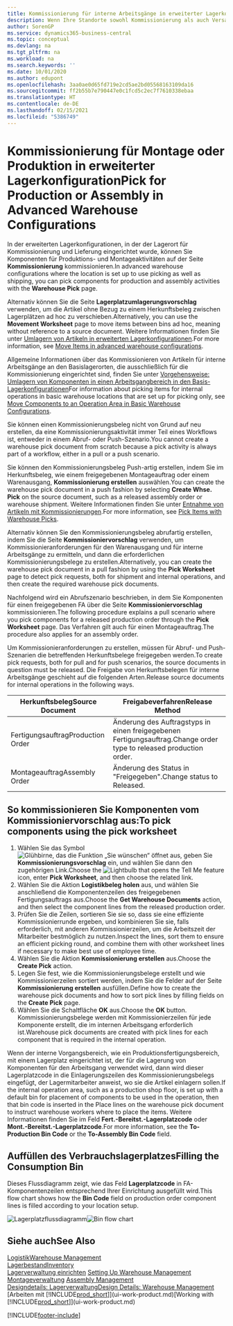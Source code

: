 ```yaml
---
title: Kommissionierung für interne Arbeitsgänge in erweiterter Lagerkonfigurationen
description: Wenn Ihre Standorte sowohl Kommissionierung als auch Versand verwenden, wählen Sie Komponenten für Produktions- und Montageaktivitäten auf der Seite Lagerauswahl aus.
author: SorenGP
ms.service: dynamics365-business-central
ms.topic: conceptual
ms.devlang: na
ms.tgt_pltfrm: na
ms.workload: na
ms.search.keywords: ''
ms.date: 10/01/2020
ms.author: edupont
ms.openlocfilehash: 3aa0ae0d65fd719e2cd5ae2bd05568163109da16
ms.sourcegitcommit: ff2b55b7e790447e0c1fcd5c2ec7f7610338ebaa
ms.translationtype: HT
ms.contentlocale: de-DE
ms.lasthandoff: 02/15/2021
ms.locfileid: "5386749"
---
```

# <a name="pick-for-production-or-assembly-in-advanced-warehouse-configurations"></a><span data-ttu-id="6fc03-103">Kommissionierung für Montage oder Produktion in erweiterter Lagerkonfiguration</span><span class="sxs-lookup"><span data-stu-id="6fc03-103">Pick for Production or Assembly in Advanced Warehouse Configurations</span></span>
<span data-ttu-id="6fc03-104">In der erweiterten Lagerkonfigurationen, in der der Lagerort für Kommissionierung und Lieferung eingerichtet wurde, können Sie Komponenten für Produktions- und Montageaktivitäten auf der Seite **Kommissionierung** kommissionieren.</span><span class="sxs-lookup"><span data-stu-id="6fc03-104">In advanced warehouse configurations where the location is set up to use picking as well as shipping, you can pick components for production and assembly activities with the **Warehouse Pick** page.</span></span>  

<span data-ttu-id="6fc03-105">Alternativ können Sie die Seite **Lagerplatzumlagerungsvorschlag** verwenden, um die Artikel ohne Bezug zu einem Herkunftsbeleg zwischen Lagerplätzen ad hoc zu verschieben.</span><span class="sxs-lookup"><span data-stu-id="6fc03-105">Alternatively, you can use the **Movement Worksheet** page to move items between bins ad hoc, meaning without reference to a source document.</span></span> <span data-ttu-id="6fc03-106">Weitere Informationen finden Sie unter [Umlagern von Artikeln in erweiterten Lagerkonfigurationen](warehouse-how-to-move-items-in-advanced-warehousing.md).</span><span class="sxs-lookup"><span data-stu-id="6fc03-106">For more information, see [Move Items in advanced warehouse configurations](warehouse-how-to-move-items-in-advanced-warehousing.md).</span></span>  

<span data-ttu-id="6fc03-107">Allgemeine Informationen über das Kommissionieren von Artikeln für interne Arbeitsgänge an den Basislagerorten, die ausschließlich für die Kommissionierung eingerichtet sind, finden Sie unter [Vorgehensweise: Umlagern von Komponenten in einen Arbeitsgangbereich in den Basis-Lagerkonfigurationen](warehouse-how-to-move-components-to-an-operation-area-in-basic-warehousing.md)</span><span class="sxs-lookup"><span data-stu-id="6fc03-107">For information about picking items for internal operations in basic warehouse locations that are set up for picking only, see [Move Components to an Operation Area in Basic Warehouse Configurations](warehouse-how-to-move-components-to-an-operation-area-in-basic-warehousing.md).</span></span>  

<span data-ttu-id="6fc03-108">Sie können einen Kommissionierungsbeleg nicht von Grund auf neu erstellen, da eine Kommissionierungsaktivität immer Teil eines Workflows ist, entweder in einem Abruf- oder Push-Szenario.</span><span class="sxs-lookup"><span data-stu-id="6fc03-108">You cannot create a warehouse pick document from scratch because a pick activity is always part of a workflow, either in a pull or a push scenario.</span></span>  

<span data-ttu-id="6fc03-109">Sie können den Kommissionierungsbeleg Push-artig erstellen, indem Sie im Herkunftsbeleg, wie einem freigegebenen Montageauftrag oder einem Warenausgang, **Kommissionierung erstellen** auswählen.</span><span class="sxs-lookup"><span data-stu-id="6fc03-109">You can create the warehouse pick document in a push fashion by selecting **Create Whse. Pick** on the source document, such as a released assembly order or warehouse shipment.</span></span> <span data-ttu-id="6fc03-110">Weitere Informationen finden Sie unter [Entnahme von Artikeln mit Kommissionierungen](warehouse-how-to-pick-items-for-warehouse-shipment.md).</span><span class="sxs-lookup"><span data-stu-id="6fc03-110">For more information, see [Pick Items with Warehouse Picks](warehouse-how-to-pick-items-for-warehouse-shipment.md).</span></span>  

<span data-ttu-id="6fc03-111">Alternativ können Sie den Kommissionierungsbeleg abrufartig erstellen, indem Sie die Seite **Kommissioniervorschlag** verwenden, um Kommissionieranforderungen für den Warenausgang und für interne Arbeitsgänge zu ermitteln, und dann die erforderlichen Kommissionierungsbelege zu erstellen.</span><span class="sxs-lookup"><span data-stu-id="6fc03-111">Alternatively, you can create the warehouse pick document in a pull fashion by using the **Pick Worksheet** page to detect pick requests, both for shipment and internal operations, and then create the required warehouse pick documents.</span></span>  

<span data-ttu-id="6fc03-112">Nachfolgend wird ein Abrufszenario beschrieben, in dem Sie Komponenten für einen freigegebenen FA über die Seite **Kommissioniervorschlag** kommissionieren.</span><span class="sxs-lookup"><span data-stu-id="6fc03-112">The following procedure explains a pull scenario where you pick components for a released production order through the **Pick Worksheet** page.</span></span> <span data-ttu-id="6fc03-113">Das Verfahren gilt auch für einen Montageauftrag.</span><span class="sxs-lookup"><span data-stu-id="6fc03-113">The procedure also applies for an assembly order.</span></span>  

<span data-ttu-id="6fc03-114">Um Kommissionieranforderungen zu erstellen, müssen für Abruf- und Push-Szenarien die betreffenden Herkunftsbelege freigegeben werden.</span><span class="sxs-lookup"><span data-stu-id="6fc03-114">To create pick requests, both for pull and for push scenarios, the source documents in question must be released.</span></span> <span data-ttu-id="6fc03-115">Die Freigabe von Herkunftsbelegen für interne Arbeitsgänge geschieht auf die folgenden Arten.</span><span class="sxs-lookup"><span data-stu-id="6fc03-115">Release source documents for internal operations in the following ways.</span></span>  

|<span data-ttu-id="6fc03-116">Herkunftsbeleg</span><span class="sxs-lookup"><span data-stu-id="6fc03-116">Source Document</span></span>|<span data-ttu-id="6fc03-117">Freigabeverfahren</span><span class="sxs-lookup"><span data-stu-id="6fc03-117">Release Method</span></span>|  
|---------------------|--------------------|  
|<span data-ttu-id="6fc03-118">Fertigungsauftrag</span><span class="sxs-lookup"><span data-stu-id="6fc03-118">Production Order</span></span>|<span data-ttu-id="6fc03-119">Änderung des Auftragstyps in einen freigegebenen Fertigungsauftrag.</span><span class="sxs-lookup"><span data-stu-id="6fc03-119">Change order type to released production order.</span></span>|  
|<span data-ttu-id="6fc03-120">Montageauftrag</span><span class="sxs-lookup"><span data-stu-id="6fc03-120">Assembly Order</span></span>|<span data-ttu-id="6fc03-121">Änderung des Status in "Freigegeben".</span><span class="sxs-lookup"><span data-stu-id="6fc03-121">Change status to Released.</span></span>|  

## <a name="to-pick-components-using-the-pick-worksheet"></a><span data-ttu-id="6fc03-122">So kommissionieren Sie Komponenten vom Kommissioniervorschlag aus:</span><span class="sxs-lookup"><span data-stu-id="6fc03-122">To pick components using the pick worksheet</span></span>  
1.  <span data-ttu-id="6fc03-123">Wählen Sie das Symbol ![Glühbirne, das die Funktion „Sie wünschen“ öffnet](media/ui-search/search_small.png "Was möchten Sie tun?") aus, geben Sie **Kommissionierungsvorschlag** ein, und wählen Sie dann den zugehörigen Link.</span><span class="sxs-lookup"><span data-stu-id="6fc03-123">Choose the ![Lightbulb that opens the Tell Me feature](media/ui-search/search_small.png "Tell me what you want to do") icon, enter **Pick Worksheet**, and then choose the related link.</span></span>  
2.  <span data-ttu-id="6fc03-124">Wählen Sie die Aktion **Logistikbeleg holen** aus, und wählen Sie anschließend die Komponentenzeilen des freigegebenen Fertigungsauftrags aus.</span><span class="sxs-lookup"><span data-stu-id="6fc03-124">Choose the **Get Warehouse Documents** action, and then select the component lines from the released production order.</span></span>  
3.  <span data-ttu-id="6fc03-125">Prüfen Sie die Zeilen, sortieren Sie sie so, dass sie eine effiziente Kommissionierrunde ergeben, und kombinieren Sie sie, falls erforderlich, mit anderen Kommissionierzeilen, um die Arbeitszeit der Mitarbeiter bestmöglich zu nutzen.</span><span class="sxs-lookup"><span data-stu-id="6fc03-125">Inspect the lines, sort them to ensure an efficient picking round, and combine them with other worksheet lines if necessary to make best use of employee time.</span></span>  
4.  <span data-ttu-id="6fc03-126">Wählen Sie die Aktion **Kommissionierung erstellen** aus.</span><span class="sxs-lookup"><span data-stu-id="6fc03-126">Choose the **Create Pick** action.</span></span>  
5.  <span data-ttu-id="6fc03-127">Legen Sie fest, wie die Kommissionierungsbelege erstellt und wie Kommissionierzeilen sortiert werden, indem Sie die Felder auf der Seite **Kommissionierung erstellen** ausfüllen.</span><span class="sxs-lookup"><span data-stu-id="6fc03-127">Define how to create the warehouse pick documents and how to sort pick lines by filling fields on the **Create Pick** page.</span></span>  
6.  <span data-ttu-id="6fc03-128">Wählen Sie die Schaltfläche **OK** aus.</span><span class="sxs-lookup"><span data-stu-id="6fc03-128">Choose the **OK** button.</span></span> <span data-ttu-id="6fc03-129">Kommissionierungsbelege werden mit Kommissionierzeilen für jede Komponente erstellt, die im internen Arbeitsgang erforderlich ist.</span><span class="sxs-lookup"><span data-stu-id="6fc03-129">Warehouse pick documents are created with pick lines for each component that is required in the internal operation.</span></span>  

<span data-ttu-id="6fc03-130">Wenn der interne Vorgangsbereich, wie ein Produktionsfertigungsbereich, mit einem Lagerplatz eingerichtet ist, der für die Lagerung von Komponenten für den Arbeitsgang verwendet wird, dann wird dieser Lagerplatzcode in die Einlagerungszeilen des Kommissionierungsbelegs eingefügt, der Lagermitarbeiter anweist, wo sie die Artikel einlagern sollen.</span><span class="sxs-lookup"><span data-stu-id="6fc03-130">If the internal operation area, such as a production shop floor, is set up with a default bin for placement of components to be used in the operation, then that bin code is inserted in the Place lines on the warehouse pick document to instruct warehouse workers where to place the items.</span></span> <span data-ttu-id="6fc03-131">Weitere Informationen finden Sie im Feld **Fert.-Bereitst.-Lagerplatzcode** oder **Mont.-Bereitst.-Lagerplatzcode**.</span><span class="sxs-lookup"><span data-stu-id="6fc03-131">For more information, see the **To-Production Bin Code** or the **To-Assembly Bin Code** field.</span></span>

## <a name="filling-the-consumption-bin"></a><span data-ttu-id="6fc03-132">Auffüllen des Verbrauchslagerplatzes</span><span class="sxs-lookup"><span data-stu-id="6fc03-132">Filling the Consumption Bin</span></span>
<span data-ttu-id="6fc03-133">Dieses Flussdiagramm zeigt, wie das Feld **Lagerplatzcode** in FA-Komponentenzeilen entsprechend Ihrer Einrichtung ausgefüllt wird.</span><span class="sxs-lookup"><span data-stu-id="6fc03-133">This flow chart shows how the **Bin Code** field on production order component lines is filled according to your location setup.</span></span>

<span data-ttu-id="6fc03-134">![Lagerplatzflussdiagramm](media/binflow.png "BinFlow")</span><span class="sxs-lookup"><span data-stu-id="6fc03-134">![Bin flow chart](media/binflow.png "BinFlow")</span></span>  

## <a name="see-also"></a><span data-ttu-id="6fc03-135">Siehe auch</span><span class="sxs-lookup"><span data-stu-id="6fc03-135">See Also</span></span>
[<span data-ttu-id="6fc03-136">Logistik</span><span class="sxs-lookup"><span data-stu-id="6fc03-136">Warehouse Management</span></span>](warehouse-manage-warehouse.md)  
[<span data-ttu-id="6fc03-137">Lagerbestand</span><span class="sxs-lookup"><span data-stu-id="6fc03-137">Inventory</span></span>](inventory-manage-inventory.md)  
<span data-ttu-id="6fc03-138">[Lagerverwaltung einrichten](warehouse-setup-warehouse.md)   </span><span class="sxs-lookup"><span data-stu-id="6fc03-138">[Setting Up Warehouse Management](warehouse-setup-warehouse.md)   </span></span>  
<span data-ttu-id="6fc03-139">[Montageverwaltung](assembly-assemble-items.md)  </span><span class="sxs-lookup"><span data-stu-id="6fc03-139">[Assembly Management](assembly-assemble-items.md)  </span></span>  
[<span data-ttu-id="6fc03-140">Designdetails: Lagerverwaltung</span><span class="sxs-lookup"><span data-stu-id="6fc03-140">Design Details: Warehouse Management</span></span>](design-details-warehouse-management.md)  
<span data-ttu-id="6fc03-141">[Arbeiten mit [!INCLUDE[prod_short](includes/prod_short.md)]](ui-work-product.md)</span><span class="sxs-lookup"><span data-stu-id="6fc03-141">[Working with [!INCLUDE[prod_short](includes/prod_short.md)]](ui-work-product.md)</span></span>


[!INCLUDE[footer-include](includes/footer-banner.md)]